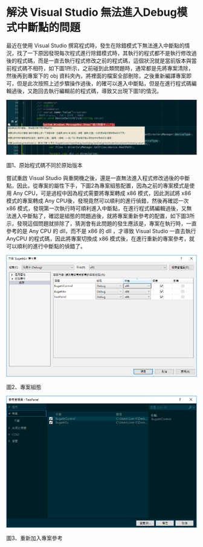 # 解決 Visual Studio 無法進入Debug模式中斷點的問題

最近在使用 Visual Studio
撰寫程式時，發生在除錯模式下無法進入中斷點的情況，找了一下原因發現每次程式進行除錯模式時，其執行的程式都不是執行修改過後的程式碼，而是一直去執行程式修改之前的程式碼，這個狀況就是當前版本與當前程式碼不相符，如下圖1所示，之前碰到此類問題時，通常都是先將專案清除，然後再到專案下的
obj
資料夾內，將裡面的檔案全部刪除，之後重新編譯專案即可，但是此次按照上述步驟操作過後，的確可以進入中斷點，但是在進行程式碼編輯過後，又跑回去執行編輯前的程式碼，導致又出現下圖1的情況。

![](./images/image1.png)

圖1、原始程式碼不同於原始版本

嘗試重啟 Visual Studio
與重開機之後，還是一直無法進入程式修改過後的中斷點，因此，從專案的屬性下手，下圖2為專案組態配置，因為之前的專案模式是使用
Any CPU，可是過程中因為程式需要將專案轉成 x86 模式，因此測試將 x86
模式的專案轉成 Any CPU後，發現竟然可以順利的進行偵錯，然後再確認一次 x86
模式，發現第一次執行時可順利進入中斷點，在進行程式碼編輯過後，又無法進入中斷點了，確認是組態的問題過後，就將專案重新參考的配置，如下圖3所示，發現這個問題就排除了，猜測會有此問題的發生應該是，專案在執行時，一直參考的是
Any CPU 的 dll，而不是 x86 的 dll ，才導致 Visual Studio 一直去執行
AnyCPU 的程式碼，因此將專案切換成 x86
模式後，在進行重新的專案參考，就可以順利的進行中斷點的偵錯了。

![](./images/image2.png)

圖2、專案組態

![](./images/image3.png)

圖3、重新加入專案參考
